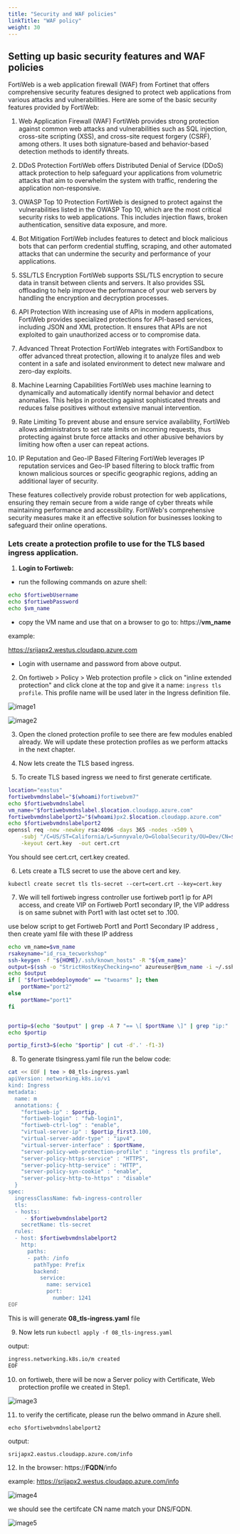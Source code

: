 ```yaml
---
title: "Security and WAF policies"
linkTitle: "WAF policy"
weight: 30
---
```


## Setting up basic security features and WAF policies

FortiWeb is a web application firewall (WAF) from Fortinet that offers comprehensive security features designed to protect web applications from various attacks and vulnerabilities. Here are some of the basic security features provided by FortiWeb:

1. Web Application Firewall (WAF)
FortiWeb provides strong protection against common web attacks and vulnerabilities such as SQL injection, cross-site scripting (XSS), and cross-site request forgery (CSRF), among others. It uses both signature-based and behavior-based detection methods to identify threats.

2. DDoS Protection
FortiWeb offers Distributed Denial of Service (DDoS) attack protection to help safeguard your applications from volumetric attacks that aim to overwhelm the system with traffic, rendering the application non-responsive.

3. OWASP Top 10 Protection
FortiWeb is designed to protect against the vulnerabilities listed in the OWASP Top 10, which are the most critical security risks to web applications. This includes injection flaws, broken authentication, sensitive data exposure, and more.

4. Bot Mitigation
FortiWeb includes features to detect and block malicious bots that can perform credential stuffing, scraping, and other automated attacks that can undermine the security and performance of your applications.

5. SSL/TLS Encryption
FortiWeb supports SSL/TLS encryption to secure data in transit between clients and servers. It also provides SSL offloading to help improve the performance of your web servers by handling the encryption and decryption processes.

6. API Protection
With increasing use of APIs in modern applications, FortiWeb provides specialized protections for API-based services, including JSON and XML protection. It ensures that APIs are not exploited to gain unauthorized access or to compromise data.

7. Advanced Threat Protection
FortiWeb integrates with FortiSandbox to offer advanced threat protection, allowing it to analyze files and web content in a safe and isolated environment to detect new malware and zero-day exploits.

8. Machine Learning Capabilities
FortiWeb uses machine learning to dynamically and automatically identify normal behavior and detect anomalies. This helps in protecting against sophisticated threats and reduces false positives without extensive manual intervention.

9. Rate Limiting
To prevent abuse and ensure service availability, FortiWeb allows administrators to set rate limits on incoming requests, thus protecting against brute force attacks and other abusive behaviors by limiting how often a user can repeat actions.

10. IP Reputation and Geo-IP Based Filtering
FortiWeb leverages IP reputation services and Geo-IP based filtering to block traffic from known malicious sources or specific geographic regions, adding an additional layer of security.

These features collectively provide robust protection for web applications, ensuring they remain secure from a wide range of cyber threats while maintaining performance and accessibility. FortiWeb's comprehensive security measures make it an effective solution for businesses looking to safeguard their online operations.

### Lets create a protection profile to use for the TLS based ingress application.

1. **Login to Fortiweb:**

- run the following commands on azure shell:

```bash
echo $fortiwebUsername
echo $fortiwebPassword
echo $vm_name
```

- copy the VM name and use that on a browser to go to: https://**vm_name** 

example: 

https://srijapx2.westus.cloudapp.azure.com

- Login with username and password from above output. 

2. On fortiweb > Policy > Web protection profile > click on "inline extended protection" and click clone at the top and give it a name: ```ingress tls profile```. This profile name will be used later in the Ingress definition file. 

![image1](../images/fwebprotection.png)

![image2](../images/fwebprotection2.png)

3. Open the cloned protection profile to see there are few modules enabled already. We will update these protection profiles as we perform attacks in the next chapter. 

4. Now lets create the TLS based ingress. 

5. To create TLS based ingress we need to first generate certificate. 

```bash
location="eastus"
fortiwebvmdnslabel="$(whoami)fortiwebvm7"
echo $fortiwebvmdnslabel
vm_name="$fortiwebvmdnslabel.$location.cloudapp.azure.com"
fortiwebvmdnslabelport2="$(whoami)px2.$location.cloudapp.azure.com"
echo $fortiwebvmdnslabelport2
openssl req -new -newkey rsa:4096 -days 365 -nodes -x509 \
    -subj "/C=US/ST=California/L=Sunnyvale/O=GlobalSecurity/OU=Dev/CN=$fortiwebvmdnslabelport2" \
    -keyout cert.key  -out cert.crt
```
You should see cert.crt, cert.key created.

6. Lets create a TLS secret to use the above cert and key.

```kubectl create secret tls tls-secret --cert=cert.crt --key=cert.key```

7. We will tell fortiweb ingress controller use fortiweb port1 ip for API access, and create VIP on Fortiweb Port1 secondary IP, the VIP address is on same subnet with Port1 with last octet set to .100.

use below script to get Fortiweb Port1 and Port1 Secondary IP address , then create yaml file with these IP address

```bash
echo vm_name=$vm_name
rsakeyname="id_rsa_tecworkshop"
ssh-keygen -f "${HOME}/.ssh/known_hosts" -R "${vm_name}" 
output=$(ssh -o "StrictHostKeyChecking=no" azureuser@$vm_name -i ~/.ssh/$rsakeyname 'get system interface')
echo $output
if [ "$fortiwebdeploymode" == "twoarms" ]; then
    portName="port2"
else
    portName="port1"
fi


portip=$(echo "$output" | grep -A 7 "== \[ $portName \]" | grep "ip:" | awk '{print $2}' | cut -d'/' -f1)
echo $portip

portip_first3=$(echo "$portip" | cut -d'.' -f1-3)
```

8.  To generate tlsingress.yaml file run the below code:

```bash
cat << EOF | tee > 08_tls-ingress.yaml 
apiVersion: networking.k8s.io/v1
kind: Ingress
metadata:
  name: m
  annotations: {
    "fortiweb-ip" : $portip,    
    "fortiweb-login" : "fwb-login1",  
    "fortiweb-ctrl-log" : "enable",
    "virtual-server-ip" : $portip_first3.100, 
    "virtual-server-addr-type" : "ipv4",
    "virtual-server-interface" : $portName,
    "server-policy-web-protection-profile" : "ingress tls profile",
    "server-policy-https-service" : "HTTPS",
    "server-policy-http-service" : "HTTP",
    "server-policy-syn-cookie" : "enable",
    "server-policy-http-to-https" : "disable"
  }
spec:
  ingressClassName: fwb-ingress-controller
  tls:
  - hosts: 
     - $fortiwebvmdnslabelport2
    secretName: tls-secret
  rules:
  - host: $fortiwebvmdnslabelport2
    http:
      paths:
      - path: /info
        pathType: Prefix
        backend:
          service:
            name: service1
            port:
              number: 1241
EOF
```

This is will generate **08_tls-ingress.yaml** file

9. Now lets run ```kubectl apply -f 08_tls-ingress.yaml```

output:

```bash
ingress.networking.k8s.io/m created
EOF
```

10. on fortiweb, there will be now a Server policy with Certificate, Web protection profile we created in Step1. 

![image3](../images/fweb3.png)

11. to verify the certificate, please run the belwo ommand in Azure shell. 

```echo $fortiwebvmdnslabelport2```

output:

```bash
srijapx2.eastus.cloudapp.azure.com/info
```

12. In the browser: https://**FQDN**/info

example: https://srijapx2.westus.cloudapp.azure.com/info


![image4](../images/cert.png)


we should see the certifcate CN name match your DNS/FQDN.

![image5](../images/ceert2.png)
